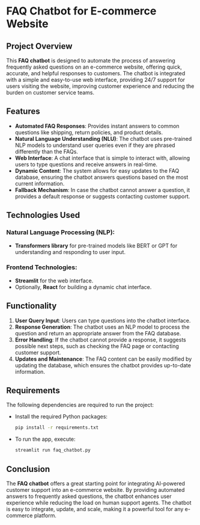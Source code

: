 # FAQ Chatbot for E-commerce Website

## Project Overview
This **FAQ chatbot** is designed to automate the process of answering frequently asked questions on an e-commerce website, offering quick, accurate, and helpful responses to customers. The chatbot is integrated with a simple and easy-to-use web interface, providing 24/7 support for users visiting the website, improving customer experience and reducing the burden on customer service teams.

## Features
- **Automated FAQ Responses**: Provides instant answers to common questions like shipping, return policies, and product details.
- **Natural Language Understanding (NLU)**: The chatbot uses pre-trained NLP models to understand user queries even if they are phrased differently than the FAQs.
- **Web Interface**: A chat interface that is simple to interact with, allowing users to type questions and receive answers in real-time.
- **Dynamic Content**: The system allows for easy updates to the FAQ database, ensuring the chatbot answers questions based on the most current information.
- **Fallback Mechanism**: In case the chatbot cannot answer a question, it provides a default response or suggests contacting customer support.

## Technologies Used
### Natural Language Processing (NLP):
- **Transformers library** for pre-trained models like BERT or GPT for understanding and responding to user input.

### Frontend Technologies:
- **Streamlit** for the web interface.
- Optionally, **React** for building a dynamic chat interface.

## Functionality
1. **User Query Input**: Users can type questions into the chatbot interface.
2. **Response Generation**: The chatbot uses an NLP model to process the question and return an appropriate answer from the FAQ database.
3. **Error Handling**: If the chatbot cannot provide a response, it suggests possible next steps, such as checking the FAQ page or contacting customer support.
4. **Updates and Maintenance**: The FAQ content can be easily modified by updating the database, which ensures the chatbot provides up-to-date information.

## Requirements
The following dependencies are required to run the project:

- Install the required Python packages:
    ```bash
    pip install -r requirements.txt
    ```

- To run the app, execute:
    ```bash
    streamlit run faq_chatbot.py
    ```

## Conclusion
The **FAQ chatbot** offers a great starting point for integrating AI-powered customer support into an e-commerce website. By providing automated answers to frequently asked questions, the chatbot enhances user experience while reducing the load on human support agents. The chatbot is easy to integrate, update, and scale, making it a powerful tool for any e-commerce platform.
